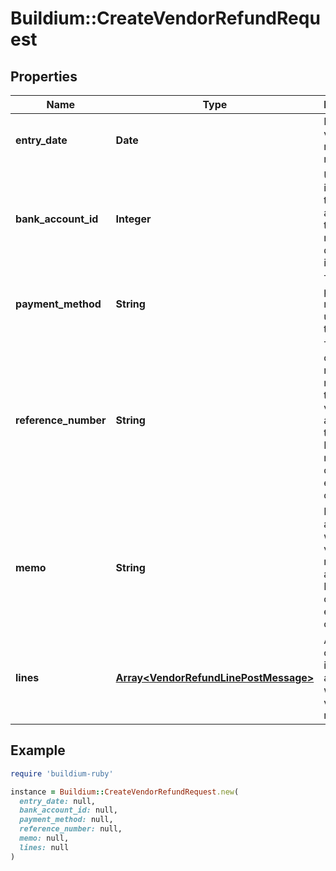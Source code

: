 # Buildium::CreateVendorRefundRequest

## Properties

| Name | Type | Description | Notes |
| ---- | ---- | ----------- | ----- |
| **entry_date** | **Date** | Date the vendor refund was made. |  |
| **bank_account_id** | **Integer** | Unique identifier of the bank account that the refund was deposited into. |  |
| **payment_method** | **String** | The payment method used for the refund. |  |
| **reference_number** | **String** | The invoice or reference number that the vendor assigned to the refund. Reference number cannot exceed 45 characters. | [optional] |
| **memo** | **String** | Memo associated with the vendor refund, if applicable. Memo cannot exceed 65 characters | [optional] |
| **lines** | [**Array&lt;VendorRefundLinePostMessage&gt;**](VendorRefundLinePostMessage.md) | A collection of line items associated with the vendor refund. |  |

## Example

```ruby
require 'buildium-ruby'

instance = Buildium::CreateVendorRefundRequest.new(
  entry_date: null,
  bank_account_id: null,
  payment_method: null,
  reference_number: null,
  memo: null,
  lines: null
)
```

